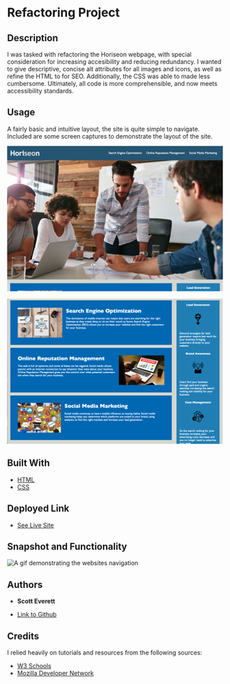 # Refactoring Project

## Description 

I was tasked with refactoring the Horiseon webpage, with special consideration for increasing accesibility and reducing redundancy. I wanted to give descriptive, concise alt attributes for all images and icons, as well as refine the HTML to for SEO. Additionally, the CSS was able to made less cumbersome. Ultimately, all code is more comprehensible, and now meets accessibility standards.



## Usage 

A fairly basic and intuitive layout, the site is quite simple to navigate. Included are some screen captures to demonstrate the layout of the site.

![A screenhot of the navigation bar and landing image](assets/images/nav-bar.png)

![A screenhot of the body of the page with all the main content and the sidebar](assets/images/main-block.png)

## Built With

* [HTML](https://developer.mozilla.org/en-US/docs/Web/HTML)
* [CSS](https://developer.mozilla.org/en-US/docs/Web/CSS)

## Deployed Link

* [See Live Site](https://scottybuoy.github.io/refactoring-demo/)

## Snapshot and Functionality

![A gif demonstrating the websites navigation](https://media.giphy.com/media/mwMhG0oPZz377jGvEl/giphy.gif)

## Authors

* **Scott Everett** 

- [Link to Github](https://github.com/scottybuoy)



## Credits

I relied heavily on tutorials and resources from the following sources:

* [W3 Schools](https://www.w3schools.com/)
* [Mozilla Developer Network](https://developer.mozilla.org/en-US/)


